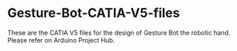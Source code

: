 # Gesture-Bot-CATIA-V5-files
These are the CATIA V5 files for the design of Gesture Bot the robotic hand. Please refer on Arduino Project Hub.
